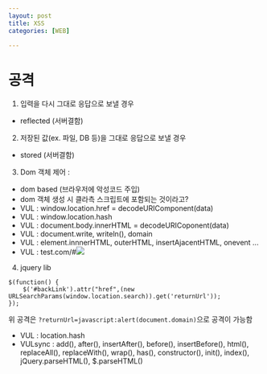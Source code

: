 ```yaml
---
layout: post
title: XSS
categories: [WEB]

---
```


# 공격
1. 입력을 다시 그대로 응답으로 보낼 경우
- reflected (서버결함)

2. 저장된 값(ex. 파일, DB 등)을 그대로 응답으로 보낼 경우 
- stored (서버결함)

3. Dom 객체 제어 
: 
- dom based (브라우저에 악성코드 주입)
- dom 객체 생성 시 클라측 스크립트에 포함되는 것이라고?
- VUL : window.location.href = decodeURIComponent(data)
- VUL : window.location.hash
- VUL : document.body.innerHTML = decodeURICoponent(data)
- VUL : document.write, writeln(), domain
- VUL : element.innnerHTML, outerHTML, insertAjacentHTML, onevent ... 
- VUL : test.com/#<img src=x onerror=alert(123) >

4. jquery lib
```
$(function() {
	$('#backLink').attr("href",(new URLSearchParams(window.location.search)).get('returnUrl'));
});
```
위 공격은 `?returnUrl=javascript:alert(document.domain)`으로 공격이 가능함
- VUL : location.hash
- VULsync : add(), after(), insertAfter(), before(), insertBefore(), html(), replaceAll(), replaceWith(), wrap(), has(), constructor(), init(), index(), jQuery.parseHTML(), $.parseHTML()